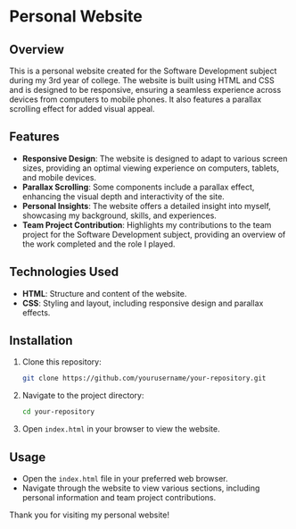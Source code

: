 # Personal Website

## Overview

This is a personal website created for the Software Development subject during my 3rd year of college. The website is built using HTML and CSS and is designed to be responsive, ensuring a seamless experience across devices from computers to mobile phones. It also features a parallax scrolling effect for added visual appeal.

## Features

- **Responsive Design**: The website is designed to adapt to various screen sizes, providing an optimal viewing experience on computers, tablets, and mobile devices.
- **Parallax Scrolling**: Some components include a parallax effect, enhancing the visual depth and interactivity of the site.
- **Personal Insights**: The website offers a detailed insight into myself, showcasing my background, skills, and experiences.
- **Team Project Contribution**: Highlights my contributions to the team project for the Software Development subject, providing an overview of the work completed and the role I played.

## Technologies Used

- **HTML**: Structure and content of the website.
- **CSS**: Styling and layout, including responsive design and parallax effects.

## Installation

1. Clone this repository:
    ```bash
    git clone https://github.com/yourusername/your-repository.git
    ```

2. Navigate to the project directory:
    ```bash
    cd your-repository
    ```

3. Open `index.html` in your browser to view the website.

## Usage

- Open the `index.html` file in your preferred web browser.
- Navigate through the website to view various sections, including personal information and team project contributions.

Thank you for visiting my personal website!
